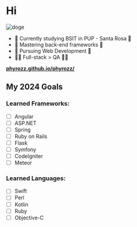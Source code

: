 # Hi

![doge](https://media.tenor.com/9QdSGSxGbbMAAAAd/doge-good-dog.gif)

- 🏫 Currently studying BSIT in PUP - Santa Rosa 🏫
- 🌱 Mastering back-end frameworks 🌱
- 🔭 Pursuing Web Development 🔭
- 🧑‍💻 Full-stack > QA 🧑‍💻

[**phyrozz.github.io/phyrozz/**](phyrozz.github.io/phyrozz/)

## My 2024 Goals
### Learned Frameworks:
- [ ] Angular
- [ ] ASP.NET
- [ ] Spring
- [ ] Ruby on Rails
- [ ] Flask
- [ ] Symfony
- [ ] CodeIgniter
- [ ] Meteor

### Learned Languages:
- [ ] Swift
- [ ] Perl
- [ ] Kotlin
- [ ] Ruby
- [ ] Objective-C
